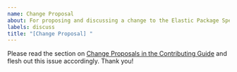 ```yaml
---
name: Change Proposal
about: For proposing and discussing a change to the Elastic Package Specification
labels: discuss
title: "[Change Proposal] "
---
```


Please read the section on [Change Proposals in the Contributing Guide](/CONTRIBUTING.md#change-proposals) 
and flesh out this issue accordingly. Thank you!
